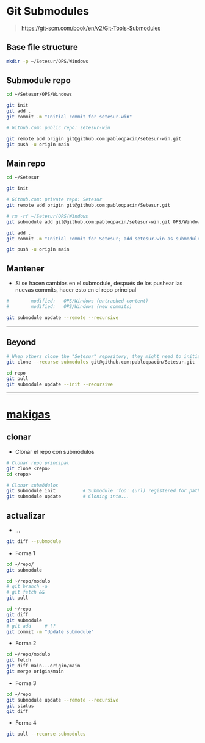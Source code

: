 # Git Submodules

> https://git-scm.com/book/en/v2/Git-Tools-Submodules

## Base file structure

```bash
mkdir -p ~/Setesur/OPS/Windows
```

## Submodule repo

```bash
cd ~/Setesur/OPS/Windows

git init 
git add .
git commit -m "Initial commit for setesur-win"

# Github.com: public repo: setesur-win

git remote add origin git@github.com:pabloqpacin/setesur-win.git
git push -u origin main
```


## Main repo


```bash
cd ~/Setesur

git init

# Github.com: private repo: Setesur
git remote add origin git@github.com:pabloqpacin/Setesur.git

# rm -rf ~/Setesur/OPS/Windows
git submodule add git@github.com:pabloqpacin/setesur-win.git OPS/Windows

git add .
git commit -m "Initial commit for Setesur; add setesur-win as submodule"

git push -u origin main
```


## Mantener

- Si se hacen cambios en el submodule, después de los pushear las nuevas commits, hacer esto en el repo principal

```bash
#        modified:   OPS/Windows (untracked content)
#        modified:   OPS/Windows (new commits)

git submodule update --remote --recursive
```

---

## Beyond

```bash
# When others clone the "Setesur" repository, they might need to initialize and update the submodule. Consider advising them to use the --recurse-submodules option:
git clone --recurse-submodules git@github.com:pabloqpacin/Setesur.git
```
```bash
cd repo
git pull
git submodule update --init --recursive
```

---

# [makigas](https://www.youtube.com/watch?v=YVUkxt3Bvwg)


## clonar

- Clonar el repo con submódulos

```bash
# Clonar repo principal
git clone <repo>
cd <repo>

# Clonar submódulos
git submodule init          # Submodule 'foo' (url) registered for path 'foo'
git submodule update        # Cloning into...
```

## actualizar

- ...

```bash
git diff --submodule
```

- Forma 1

```bash
cd ~/repo/
git submodule

cd ~/repo/modulo
# git branch -a
# git fetch &&
git pull

cd ~/repo
git diff
git submodule
# git add     # ??
git commit -m "Update submodule"
```

- Forma 2

```bash
cd ~/repo/modulo
git fetch
git diff main...origin/main
git merge origin/main
```

- Forma 3

```bash
cd ~/repo
git submodule update --remote --recursive
git status
git diff
```

- Forma 4

```bash
git pull --recurse-submodules
```